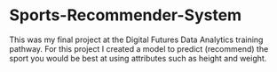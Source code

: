 # Sports-Recommender-System
This was my final project at the Digital Futures Data Analytics training pathway. For this project I created a model to predict (recommend) the sport you would be best at using attributes such as height and weight. 
